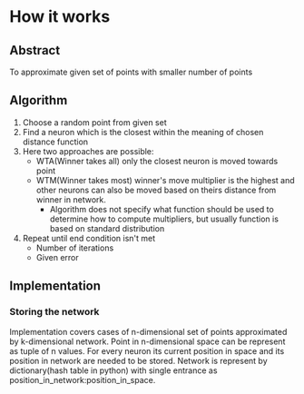 # How it works
## Abstract
To approximate given set of points with smaller number of points
## Algorithm
1. Choose a random point from given set
1. Find a neuron which is the closest within the meaning of chosen distance function
1. Here two approaches are possible:
    * WTA(Winner takes all) only the closest neuron is moved towards point
    * WTM(Winner takes most) winner's move multiplier is the highest and other neurons can also be moved based on theirs distance from winner in network.
        - Algorithm does not specify what function should be used to determine how to compute multipliers, but usually function is based on standard distribution
1. Repeat until end condition isn't met
    - Number of iterations
    - Given error

## Implementation

### Storing the network
Implementation covers cases of n-dimensional set of points approximated by k-dimensional network. Point in n-dimensional space can be represent as tuple
of n values. For every neuron its current position in space and its position in
network are needed to be stored. Network is represent by dictionary(hash table
in python) with single entrance as position_in_network:position_in_space.  
